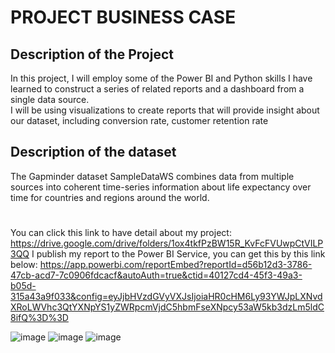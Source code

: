 # PROJECT BUSINESS CASE

## Description of the Project
In this project, I will employ some of the Power BI and Python skills I have learned to construct a series of related reports and a dashboard from a single data source. <br>
I will be using visualizations to create reports that will provide insight about our dataset, including conversion rate, customer retention rate


## Description of the dataset
The Gapminder dataset SampleDataWS combines data from multiple sources into coherent time-series information about life expectancy over time for countries and regions around the world.


# 
You can click this link to have detail about my project: <br>
https://drive.google.com/drive/folders/1ox4tkfPzBW15R_KvFcFVUwpCtVILP3QQ
I publish my report to the Power BI Service, you can get this by this link below:
https://app.powerbi.com/reportEmbed?reportId=d56b12d3-3786-47cb-acd7-7c0906fdcacf&autoAuth=true&ctid=40127cd4-45f3-49a3-b05d-315a43a9f033&config=eyJjbHVzdGVyVXJsIjoiaHR0cHM6Ly93YWJpLXNvdXRoLWVhc3QtYXNpYS1yZWRpcmVjdC5hbmFseXNpcy53aW5kb3dzLm5ldC8ifQ%3D%3D

![image](https://user-images.githubusercontent.com/106904941/182182255-a772f99d-1f35-44c0-8b61-5874e77f23a0.png)
![image](https://user-images.githubusercontent.com/106904941/182181960-cf2eca7d-5de9-4309-9ebb-916c505a48ef.png)
![image](https://user-images.githubusercontent.com/106904941/182182018-cc7fbc24-b492-4c37-b15f-787360b42706.png)





